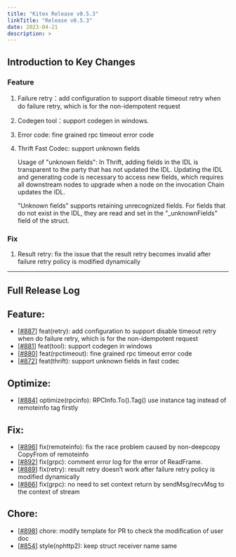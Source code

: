 ```yaml
---
title: "Kitex Release v0.5.3"
linkTitle: "Release v0.5.3"
date: 2023-04-21
description: >
---
```

## **Introduction to Key Changes**

### **Feature**

1. Failure retry：add configuration to support disable timeout retry when do failure retry, which is for the non-idempotent request
2. Codegen tool：support codegen in windows.
3. Error code: fine grained rpc timeout error code
4. Thrift Fast Codec: support unknown fields

    Usage of "unknown fields": In Thrift, adding fields in the IDL is transparent to the party that has not updated the IDL. Updating the IDL and generating code is necessary to access new fields, which requires all downstream nodes to upgrade when a node on the invocation Chain updates the IDL.

    "Unknown fields" supports retaining unrecognized fields. For fields that do not exist in the IDL, they are read and set in the "_unknownFields" field of the struct.

### **Fix**
1. Result retry: fix the issue that the result retry becomes invalid after failure retry policy is modified dynamically

----

## **Full Release Log**

Feature:
---
* [[#887](https://github.com/cloudwego/kitex/pull/887)] feat(retry): add configuration to support disable timeout retry when do failure retry, which is for the non-idempotent request
* [[#881](https://github.com/cloudwego/kitex/pull/881)] feat(tool): support codegen in windows
* [[#880](https://github.com/cloudwego/kitex/pull/880)] feat(rpctimeout): fine grained rpc timeout error code
* [[#872](https://github.com/cloudwego/kitex/pull/872)] feat(thrift): support unknown fields in fast codec

Optimize:
---
* [[#884](https://github.com/cloudwego/kitex/pull/884)] optimize(rpcinfo): RPCInfo.To().Tag() use instance tag instead of remoteinfo tag firstly

Fix:
---
* [[#896](https://github.com/cloudwego/kitex/pull/896)] fix(remoteinfo): fix the race problem caused by non-deepcopy CopyFrom of remoteinfo
* [[#892](https://github.com/cloudwego/kitex/pull/892)] fix(grpc): comment error log for the error of ReadFrame.
* [[#889](https://github.com/cloudwego/kitex/pull/889)] fix(retry): result retry doesn’t work after failure retry policy is modified dynamically
* [[#866](https://github.com/cloudwego/kitex/pull/866)] fix(grpc): no need to set context return by sendMsg/recvMsg to the context of stream

Chore:
---
* [[#898](https://github.com/cloudwego/kitex/pull/898)] chore: modify template for PR to check the modification of user doc
* [[#854](https://github.com/cloudwego/kitex/pull/854)] style(nphttp2): keep struct receiver name same

